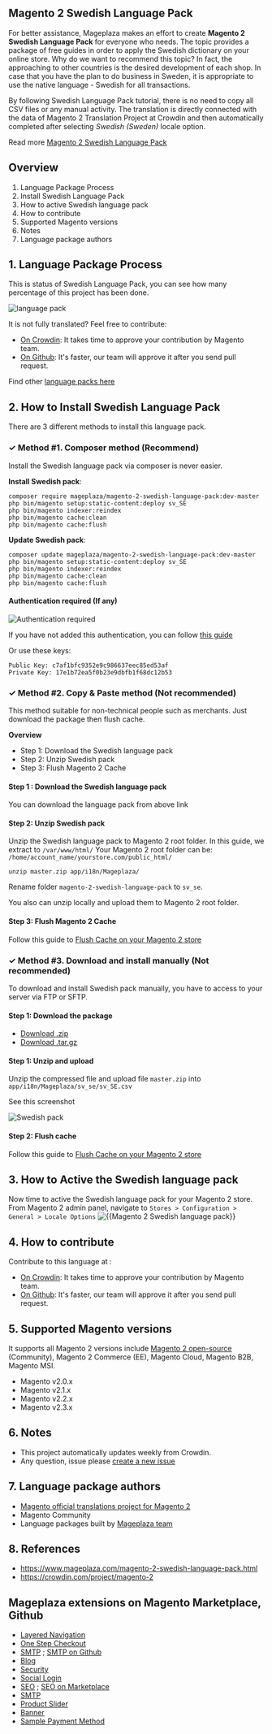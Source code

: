 ## Magento 2 Swedish Language Pack

For better assistance, Mageplaza makes an effort to create **Magento 2 Swedish Language Pack** for everyone who needs. The topic provides a package of free guides in order to apply the Swedish dictionary on your online store. Why do we want to recommend this topic? In fact, the approaching to other countries is the desired development of each shop. In case that you have the plan to do business in Sweden, it is appropriate to use the native language - Swedish for all transactions.

By following Swedish Language Pack tutorial, there is no need to copy all CSV files or any manual activity. The translation is directly connected with the data of Magento 2 Translation Project at Crowdin and then automatically completed after selecting *Swedish (Sweden)* locale option.

Read more [Magento 2 Swedish Language Pack](https://www.mageplaza.com/magento-2-swedish-language-pack.html)


## Overview

1. Language Package Process
2. Install Swedish Language Pack
3. How to active Swedish language pack
4. How to contribute
5. Supported Magento versions
6. Notes
7. Language package authors

## 1. Language Package Process

This is status of Swedish Language Pack, you can see how many percentage of this project has been done.

![language pack](http://progressed.io/bar/56?title=translated)

It is not fully translated? Feel free to contribute:
- [On Crowdin](https://crowdin.com/project/magento-2): It takes time to approve your contribution by Magento team.
- [On Github](https://github.com/mageplaza/magento-2-swedish-language-pack/blob/master/HOW-TO-CONTRIBUTE.md): It's faster, our team will approve it after you send pull request.


Find other [language packs here](https://www.mageplaza.com/kb/magento-2-language-pack/)

## 2. How to Install Swedish Language Pack

There are 3 different methods to install this language pack.

### ✓ Method #1. Composer method (Recommend)
Install the Swedish language pack via composer is never easier.

**Install Swedish pack**:

```
composer require mageplaza/magento-2-swedish-language-pack:dev-master
php bin/magento setup:static-content:deploy sv_SE
php bin/magento indexer:reindex
php bin/magento cache:clean
php bin/magento cache:flush

```


**Update  Swedish pack**:

```
composer update mageplaza/magento-2-swedish-language-pack:dev-master
php bin/magento setup:static-content:deploy sv_SE
php bin/magento indexer:reindex
php bin/magento cache:clean
php bin/magento cache:flush

```

#### Authentication required (If any)

![Authentication required](https://cdn.mageplaza.com/media/general/dmryiPk.png)

If you have not added this authentication, you can follow [this guide](http://devdocs.magento.com/guides/v2.0/install-gde/prereq/connect-auth.html)

Or use these keys:

```
Public Key: c7af1bfc9352e9c986637eec85ed53af
Private Key: 17e1b72ea5f0b23e9dbfb1f68dc12b53
```



### ✓ Method #2. Copy & Paste method (Not recommended)

This method suitable for non-technical people such as merchants. Just download the package then flush cache.

**Overview**

- Step 1: Download the Swedish language pack
- Step 2: Unzip Swedish pack
- Step 3: Flush Magento 2 Cache

#### Step 1 : Download the Swedish language pack

You can download the language pack from above link

#### Step 2: Unzip Swedish pack

Unzip the Swedish language pack to Magento 2 root folder. In this guide, we extract to `/var/www/html/`
Your Magento 2 root folder can be: `/home/account_name/yourstore.com/public_html/`

```
unzip master.zip app/i18n/Mageplaza/
```

Rename folder `magento-2-swedish-language-pack` to `sv_se`.


You also can unzip locally and upload them to Magento 2 root folder.

#### Step 3: Flush Magento 2 Cache

Follow this guide to [Flush Cache on your Magento 2 store](https://www.mageplaza.com/kb/how-flush-enable-disable-cache.html)


### ✓ Method #3. Download and install manually (Not recommended)

To download and install Swedish pack manually, you have to access to your server via FTP or SFTP.

#### Step 1: Download the package

- [Download .zip](https://github.com/mageplaza/magento-2-swedish-language-pack/archive/master.zip)
- [Download .tar.gz](https://github.com/mageplaza/magento-2-swedish-language-pack/tarball/master)

#### Step 1: Unzip and upload

Unzip the compressed file and upload file `master.zip` into `app/i18n/Mageplaza/sv_se/sv_SE.csv`

See this screenshot

![Swedish pack](https://cdn3.mageplaza.com/media/general/language-pack.png)

#### Step 2: Flush cache

Follow this guide to [Flush Cache on your Magento 2 store](https://www.mageplaza.com/kb/how-flush-enable-disable-cache.html)


## 3. How to Active the Swedish language pack 

Now time to active the Swedish language pack for your Magento 2 store. From Magento 2 admin panel, navigate to `Stores > Configuration > General > Locale Options`
![{{Magento 2 Swedish language pack}}](https://cdn.mageplaza.com/media/general/aPSUA0l.png)


## 4. How to contribute

Contribute to this language at :
- [On Crowdin](https://crowdin.com/project/magento-2): It takes time to approve your contribution by Magento team.
- [On Github](https://github.com/mageplaza/magento-2-swedish-language-pack/blob/master/HOW-TO-CONTRIBUTE.md): It's faster, our team will approve it after you send pull request.


## 5. Supported Magento versions

It supports all Magento 2 versions include [Magento 2 open-source](https://www.mageplaza.com/download-magento/) (Community), Magento 2 Commerce (EE), Magento Cloud, Magento B2B, Magento MSI.


- Magento v2.0.x
- Magento v2.1.x
- Magento v2.2.x
- Magento v2.3.x



## 6. Notes 

- This project automatically updates weekly from Crowdin.
- Any question, issue please [create a new issue](https://github.com/mageplaza/magento-2-swedish-language-pack/issues/new)

## 7. Language package authors

- [Magento official translations project for Magento 2](https://crowdin.com/project/magento-2)
- Magento Community
- Language packages built by [Mageplaza team](https://www.mageplaza.com/)


## 8. References 

- https://www.mageplaza.com/magento-2-swedish-language-pack.html
- https://crowdin.com/project/magento-2



## Mageplaza extensions on Magento Marketplace, Github


- [Layered Navigation](https://marketplace.magento.com/mageplaza-layered-navigation-m2.html)
- [One Step Checkout](https://marketplace.magento.com/mageplaza-magento-2-one-step-checkout-extension.html)
- [SMTP](https://marketplace.magento.com/mageplaza-module-smtp.html) ; [SMTP on Github](https://github.com/mageplaza/magento-2-smtp)
- [Blog](https://github.com/mageplaza/magento-2-blog)
- [Security](https://marketplace.magento.com/mageplaza-module-security.html)
- [Social Login](https://github.com/mageplaza/magento-2-social-login)
- [SEO](https://github.com/mageplaza/magento-2-seo) ; [SEO on Marketplace](https://marketplace.magento.com/mageplaza-magento-2-seo-extension.html)
- [SMTP](https://github.com/mageplaza/magento-2-smtp)
- [Product Slider](https://github.com/mageplaza/magento-2-product-slider)
- [Banner](https://github.com/mageplaza/magento-2-banner-slider)
- [Sample Payment Method](https://github.com/mageplaza/magento-2-sample-payment-method)



